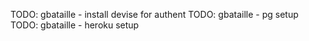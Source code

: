 TODO: gbataille - install devise for authent
TODO: gbataille - pg setup
TODO: gbataille - heroku setup

